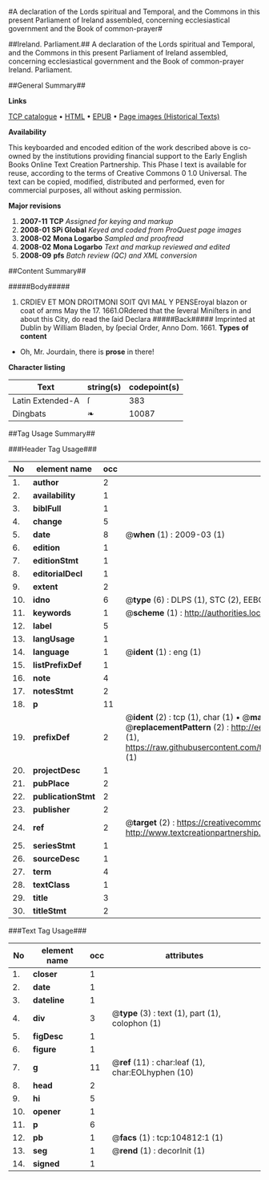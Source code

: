#A declaration of the Lords spiritual and Temporal, and the Commons in this present Parliament of Ireland assembled, concerning ecclesiastical government and the Book of common-prayer#

##Ireland. Parliament.##
A declaration of the Lords spiritual and Temporal, and the Commons in this present Parliament of Ireland assembled, concerning ecclesiastical government and the Book of common-prayer
Ireland. Parliament.

##General Summary##

**Links**

[TCP catalogue](http://www.ota.ox.ac.uk/tcp/)  • 
[HTML](http://tei.it.ox.ac.uk/tcp/Texts-HTML/free/A46/A46024.html)  • 
[EPUB](http://tei.it.ox.ac.uk/tcp/Texts-EPUB/free/A46/A46024.epub) • 
[Page images (Historical Texts)](https://data.historicaltexts.jisc.ac.uk/view?pubId=eebo-16140427e&pageId=eebo-16140427e-104812-1)

**Availability**

This keyboarded and encoded edition of the
	       work described above is co-owned by the institutions
	       providing financial support to the Early English Books
	       Online Text Creation Partnership. This Phase I text is
	       available for reuse, according to the terms of Creative
	       Commons 0 1.0 Universal. The text can be copied,
	       modified, distributed and performed, even for
	       commercial purposes, all without asking permission.

**Major revisions**

1. __2007-11__ __TCP__ *Assigned for keying and markup*
1. __2008-01__ __SPi Global__ *Keyed and coded from ProQuest page images*
1. __2008-02__ __Mona Logarbo__ *Sampled and proofread*
1. __2008-02__ __Mona Logarbo__ *Text and markup reviewed and edited*
1. __2008-09__ __pfs__ *Batch review (QC) and XML conversion*

##Content Summary##

#####Body#####

1. CRDIEV ET MON DROITMONI SOIT QVI MAL Y PENSEroyal blazon or coat of arms
May the 17. 1661.ORdered that the ſeveral Miniſters in and about this City, do read the ſaid Declara
#####Back#####
Imprinted at Dublin by William Bladen, by ſpecial Order, Anno Dom. 1661.
**Types of content**

  * Oh, Mr. Jourdain, there is **prose** in there!

**Character listing**


|Text|string(s)|codepoint(s)|
|---|---|---|
|Latin Extended-A|ſ|383|
|Dingbats|❧|10087|

##Tag Usage Summary##

###Header Tag Usage###

|No|element name|occ|attributes|
|---|---|---|---|
|1.|__author__|2||
|2.|__availability__|1||
|3.|__biblFull__|1||
|4.|__change__|5||
|5.|__date__|8| @__when__ (1) : 2009-03 (1)|
|6.|__edition__|1||
|7.|__editionStmt__|1||
|8.|__editorialDecl__|1||
|9.|__extent__|2||
|10.|__idno__|6| @__type__ (6) : DLPS (1), STC (2), EEBO-CITATION (1), OCLC (1), VID (1)|
|11.|__keywords__|1| @__scheme__ (1) : http://authorities.loc.gov/ (1)|
|12.|__label__|5||
|13.|__langUsage__|1||
|14.|__language__|1| @__ident__ (1) : eng (1)|
|15.|__listPrefixDef__|1||
|16.|__note__|4||
|17.|__notesStmt__|2||
|18.|__p__|11||
|19.|__prefixDef__|2| @__ident__ (2) : tcp (1), char (1)  •  @__matchPattern__ (2) : ([0-9\-]+):([0-9IVX]+) (1), (.+) (1)  •  @__replacementPattern__ (2) : http://eebo.chadwyck.com/downloadtiff?vid=$1&page=$2 (1), https://raw.githubusercontent.com/textcreationpartnership/Texts/master/tcpchars.xml#$1 (1)|
|20.|__projectDesc__|1||
|21.|__pubPlace__|2||
|22.|__publicationStmt__|2||
|23.|__publisher__|2||
|24.|__ref__|2| @__target__ (2) : https://creativecommons.org/publicdomain/zero/1.0/ (1), http://www.textcreationpartnership.org/docs/. (1)|
|25.|__seriesStmt__|1||
|26.|__sourceDesc__|1||
|27.|__term__|4||
|28.|__textClass__|1||
|29.|__title__|3||
|30.|__titleStmt__|2||


###Text Tag Usage###

|No|element name|occ|attributes|
|---|---|---|---|
|1.|__closer__|1||
|2.|__date__|1||
|3.|__dateline__|1||
|4.|__div__|3| @__type__ (3) : text (1), part (1), colophon (1)|
|5.|__figDesc__|1||
|6.|__figure__|1||
|7.|__g__|11| @__ref__ (11) : char:leaf (1), char:EOLhyphen (10)|
|8.|__head__|2||
|9.|__hi__|5||
|10.|__opener__|1||
|11.|__p__|6||
|12.|__pb__|1| @__facs__ (1) : tcp:104812:1 (1)|
|13.|__seg__|1| @__rend__ (1) : decorInit (1)|
|14.|__signed__|1||
